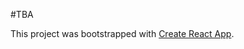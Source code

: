 #TBA

This project was bootstrapped with [Create React App](https://github.com/facebookincubator/create-react-app).